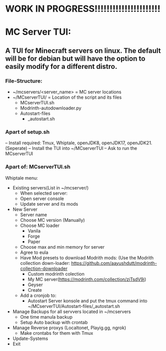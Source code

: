 # WORK IN PROGRESS!!!!!!!!!!!!!!!!!!!!!!
# MC Server TUI:
## A TUI for Minecraft servers on linux. The default will be for debian but will have the option to easily modify for a different distro. 
### File-Structure:
- ~/mcservers/<server_name> = MC server locations
- ~/MCserverTUI/ = Location of the script and its files
  - MCserverTUI.sh
  - Modrinth-autodownloader.py
  - Autostart-files
    - <servername>_autostart.sh
### Apart of setup.sh
–	Install required: Tmux, Whiptale, openJDK8, openJDK17, openJDK21. (Seperate)
–	Install the TUI into ~/MCserverTUI
–	Ask to run the MCserverTUI
### Apart of: MCserverTUI.sh
Whiptale menu:
- Existing servers(List in ~/mcserver/)
  - When selected server:
  - Open server console
  - Update server and its mods
- New Server
  - Server name
  - Choose MC version (Manually)
  - Choose MC loader
    - Vanila
    - Forge
    - Paper
  - Choose max and min memory for server
  - Agree to eula
  - Have Mod presets to download Modrith mods: (Use the Modrith collection down-loader: https://github.com/aayushdutt/modrinth-collection-downloader
    - Custom modrinth colection
    - My MC server(https://modrinth.com/collection/ziTsdV9j)
    - Geyser
    - Create
  - Add a cronjob to:
    - Autostart Server konsole and put the tmux command into ~/MCserverTUI/Autostart-files/<servername>_autostart.sh
- Manage Backups for all servvers located in ~/mcservers
  - One time manula backup
  - Setup Auto backup with crontab 
- Manage Reverse proxys (Localtonet, Playig.gg, ngrok)
  - Make crontabs for them with Tmux 
- Update-Systems
- Exit

